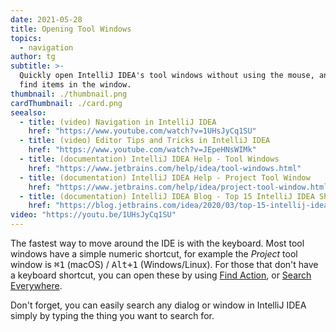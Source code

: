 ```yaml
---
date: 2021-05-28
title: Opening Tool Windows
topics:
  - navigation
author: tg
subtitle: >-
  Quickly open IntelliJ IDEA's tool windows without using the mouse, and easily
  find items in the window.
thumbnail: ./thumbnail.png
cardThumbnail: ./card.png
seealso:
  - title: (video) Navigation in IntelliJ IDEA
    href: "https://www.youtube.com/watch?v=1UHsJyCq1SU"
  - title: (video) Editor Tips and Tricks in IntelliJ IDEA
    href: "https://www.youtube.com/watch?v=JEpeHNsWIMk"
  - title: (documentation) IntelliJ IDEA Help - Tool Windows
    href: "https://www.jetbrains.com/help/idea/tool-windows.html"
  - title: (documentation) IntelliJ IDEA Help - Project Tool Window
    href: "https://www.jetbrains.com/help/idea/project-tool-window.html"
  - title: (documentation) IntelliJ IDEA Blog - Top 15 IntelliJ IDEA Shortcuts
    href: "https://blog.jetbrains.com/idea/2020/03/top-15-intellij-idea-shortcuts/"
video: "https://youtu.be/1UHsJyCq1SU"
---
```


The fastest way to move around the IDE is with the keyboard. Most tool windows have a simple numeric shortcut, for example the _Project_ tool window is <kbd>⌘1</kbd> (macOS) / <kbd>Alt+1</kbd> (Windows/Linux). For those that don't have a keyboard shortcut, you can open these by using [Find Action](../find-actions), or [Search Everywhere](../search-everywhere).

Don't forget, you can easily search any dialog or window in IntelliJ IDEA simply by typing the thing you want to search for.
